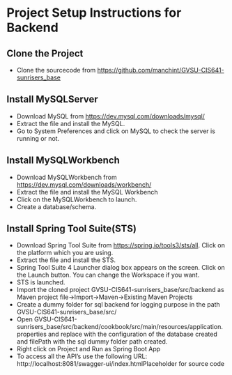 # Project Setup Instructions for Backend
## Clone the Project
- Clone the sourcecode from https://github.com/manchint/GVSU-CIS641-sunrisers_base

## Install MySQLServer
- Download MySQL from https://dev.mysql.com/downloads/mysql/
- Extract the file and install the MySQL.
- Go to System Preferences and click on MySQL to check the server is running or not.

## Install MySQLWorkbench
- Download MySQLWorkbench from https://dev.mysql.com/downloads/workbench/
- Extract the file and install the MySQL Workbench
- Click on the MySQLWorkbench to launch.
- Create a database/schema.

## Install Spring Tool Suite(STS)
- Download Spring Tool Suite from https://spring.io/tools3/sts/all. Click on the platform which you are using.
- Extract the file and install the STS.
- Spring Tool Suite 4 Launcher dialog box appears on the screen. Click on the Launch button. You can change the Workspace if you want.
- STS is launched.
- Import the cloned project GVSU-CIS641-sunrisers_base/src/backend as Maven project file->Import->Maven->Existing Maven Projects
- Create a dummy folder for sql backend for logging purpose in the path GVSU-CIS641-sunrisers_base/src/
- Open GVSU-CIS641-sunrisers_base/src/backend/cookbook/src/main/resources/application.properties and replace with the configuration of the database created and filePath with the sql dummy folder path created.
- Right click on Project and Run as Spring Boot App
- To access all the API’s use the following URL: http://localhost:8081/swagger-ui/index.htmlPlaceholder for source code

